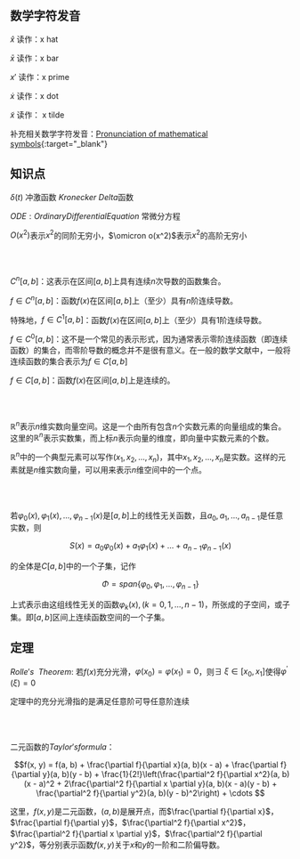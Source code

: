 ## 数学字符发音

$\hat{x}$  读作：x hat 

$\bar{x}$  读作：x bar

$x\prime$  读作：x prime

$\dot{x}$  读作：x dot

$\tilde{x}$  读作： x tilde

补充相关数学字符发音：[Pronunciation of mathematical symbols](http://www.uefap.com/speaking/symbols/symbols.htm){:target="_blank"}


## 知识点

$\delta(t)$ 冲激函数  $Kronecker \ Delta$函数

$ODE:Ordinary Differential Equation$  常微分方程

$O(x^2)$表示$x^2$的同阶无穷小，$\omicron o(x^2)$表示$x^2$的高阶无穷小




<br></br>

$C^n[a, b]$：这表示在区间$[a,b]$上具有连续$n$次导数的函数集合。

$f \in C^n[a, b]$：函数$f(x)$在区间$[a,b]$上（至少）具有$n$阶连续导数。

特殊地，$f \in C^1[a, b]$：函数$f(x)$在区间$[a,b]$上（至少）具有$1$阶连续导数。

$f \in C^0[a, b]$：这不是一个常见的表示形式，因为通常表示零阶连续函数（即连续函数）的集合，而零阶导数的概念并不是很有意义。在一般的数学文献中，一般将连续函数的集合表示为$f \in C[a, b]$

$f \in C[a, b]$：函数$f(x)$在区间$[a,b]$上是连续的。

<br></br>

$\mathbb{R}^n$表示$n$维实数向量空间。这是一个由所有包含$n$个实数元素的向量组成的集合。这里的$\mathbb{R}^n$表示实数集，而上标$n$表示向量的维度，即向量中实数元素的个数。

$\mathbb{R}^n$中的一个典型元素可以写作$(x_1,x_2,...,x_n)$，其中$x_1,x_2,...,x_n$是实数。这样的元素就是$n$维实数向量，可以用来表示$n$维空间中的一个点。

<br></br>


若$\varphi_0(x),\varphi_1(x),...,\varphi_{n-1}(x)$是$[a,b]$上的线性无关函数，且$a_0,a_1,...,a_{n-1}$是任意实数，则

$$S(x)=a_0\varphi_0(x)+a_1\varphi_1(x)+...+a_{n-1}\varphi_{n-1}(x)$$

的全体是$C[a,b]$中的一个子集，记作

$$\Phi=span\{\varphi_0,\varphi_1,...,\varphi_{n-1}\}$$

上式表示由这组线性无关的函数$\varphi_k(x),(k=0,1,...,n-1)$，所张成的子空间，或子集。即$[a,b]$区间上连续函数空间的一个子集。

## 定理

$Rolle's \ \  Theorem:$ 若$f(x)$充分光滑，$\varphi(x_0)=\varphi(x_1)=0$，则$\exists \ \xi \in [x_0,x_1]$使得$\varphi^{'}(\xi)=0$

定理中的充分光滑指的是满足任意阶可导任意阶连续

<br></br>

二元函数的$Taylor's formula$：

$$f(x, y) = f(a, b) + \frac{\partial f}{\partial x}(a, b)(x - a) + \frac{\partial f}{\partial y}(a, b)(y - b) + \frac{1}{2!}\left(\frac{\partial^2 f}{\partial x^2}(a, b)(x - a)^2 + 2\frac{\partial^2 f}{\partial x \partial y}(a, b)(x - a)(y - b) + \frac{\partial^2 f}{\partial y^2}(a, b)(y - b)^2\right) + \cdots
$$

这里，$f(x, y)$是二元函数，$(a,b)$是展开点，而$\frac{\partial f}{\partial x}$，$\frac{\partial f}{\partial y}$，$\frac{\partial^2 f}{\partial x^2}$，$\frac{\partial^2 f}{\partial x \partial y}$，$\frac{\partial^2 f}{\partial y^2}$，等分别表示函数$f(x, y)$关于$x$和$y$的一阶和二阶偏导数。



